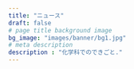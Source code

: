 ```yaml
---
title: "ニュース"
draft: false
# page title background image
bg_image: "images/banner/bg1.jpg"
# meta description
description : "化学科でのできごと."
---
```

